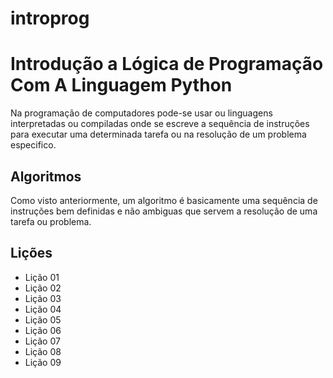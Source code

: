 # introprog

# Introdução a Lógica de Programação Com A Linguagem Python


Na programação de computadores pode-se usar ou linguagens interpretadas ou compiladas onde se escreve a sequência
de instruções para executar uma determinada tarefa ou na resolução de um problema especifico.

## Algoritmos
Como visto anteriormente, um algoritmo é basicamente uma sequência de instruções bem definidas e não ambiguas que
servem a resolução de uma tarefa ou problema.

## Lições

* Lição 01
* Lição 02
* Lição 03
* Lição 04
* Lição 05
* Lição 06
* Lição 07
* Lição 08
* Lição 09

